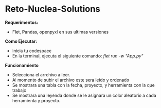 # Reto-Nuclea-Solutions
**Requerimentos:**
* Flet, Pandas, openpyxl en sus ultimas versiones

**Como Ejecutar:**
* Inicia tu codespace
* En la terminal, ejecuta el siguiente comando:  *flet run -w "App.py"*

**Funcionamiento**
- Selecciona el arrchivo a leer.
- Al momento de subir el archivo este sera leido y ordenado
- Se mostrara una tabla con la fecha, proyecto, y herramienta con la que trabajo
- Se mostrara una leyenda donde se le asignara un color aleatorio a cada herramienta y proyecto.
